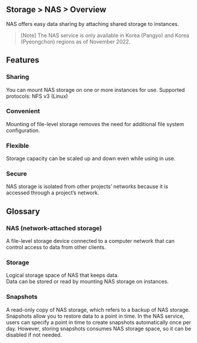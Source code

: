 ## Storage > NAS > Overview

NAS offers easy data sharing by attaching shared storage to instances.


> [Note] The NAS service is only available in Korea (Pangyo) and Korea (Pyeongchon) regions as of November 2022.


## Features

### Sharing

You can mount NAS storage on one or more instances for use.
Supported protocols: NFS v3 (Linux)

### Convenient

Mounting of file-level storage removes the need for additional file system configuration.

### Flexible

Storage capacity can be scaled up and down even while using in use.

### Secure  

NAS storage is isolated from other projects’ networks because it is accessed through a project’s network.


## Glossary

### NAS (network-attached storage)

A file-level storage device connected to a computer network that can control access to data from other clients.

### Storage

Logical storage space of NAS that keeps data.  
Data can be stored or read by mounting NAS storage on instances.


### Snapshots

A read-only copy of NAS storage, which refers to a backup of NAS storage. 
Snapshots allow you to restore data to a point in time. 
In the NAS service, users can specify a point in time to create snapshots automatically once per day.
However, storing snapshots consumes NAS storage space, so it can be disabled if not needed.

